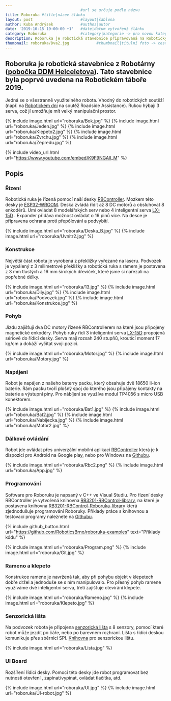 ```yaml
---
                                 #url se určuje podle názvu
title: Roboruka #title|název článku   
layout: post                     #layout|šablona
author: Kuba Andrýsek            #authos|autor
date: '2019-10-15 19:00:00 +1'   #date|datum vytvoření článku
category: Roboruka               #category|kategorie -> pro novou kategorii je potřeba vytvořit stránku v "categories"
description: Roboruka je robotická stavebnice připravovaná na Robotický tábor 2019             #Header|nadpis
thumbnail: roboruka/Dva2.jpg            #thumbnail|titulní foto -> cesta "/img/blog/**nazev-clanku/Kolo.png**"
--- 
```


## Roboruka je robotická stavebnice z Robotárny ([pobočka DDM Helceletova](https://helceletka.cz/)). Tato stavebnice byla poprvé uvedena na Robotickém táboře 2019.

Jedná se o všestranně využitelného robota. Vhodný do robotických soutěží (např. na [Robotickém dni](http://robotickyden.cz/) na soutěž Roadside Assistance). Rukou hýbají 3 serva, což jí umožňuje mít velký manipulační prostor.

{% include image.html
url="roboruka/Bok.jpg"
%}
{% include image.html
url="roboruka/Jeden.jpg"
%}
{% include image.html
url="roboruka/Klepeto2.jpg"
%}
{% include image.html
url="roboruka/Zvrchu.jpg"
%}
{% include image.html
url="roboruka/Zepredu.jpg"
%}


{% include video_url.html
url="https://www.youtube.com/embed/K9F9NGAlI_M"
%}



## Popis

### Řízení
Robotická ruka je řízená pomocí naší desky [RBController](https://github.com/RoboticsBrno/RB3201-RBControl). Mozkem této desky je [ESP32-WROOM](https://www.espressif.com/en/products/devkits/esp32-devkitc/overview). Deska zvládá řídit až 8 DC motorů a obsluhovat 8 enkodérů. Umí ovládat 8 modelářských serv nebo 4 inteligentní serva [LX-15D](https://www.hiwonder.hk/products/hiwonder-lx-15d-serial-bus-servo) . Expander přidáva možnost ovládat o 16 pinů více. Na desce je připravena ochrana proti přepólování a podvybití.

{% include image.html
url="roboruka/Deska_B.jpg"
%}
{% include image.html
url="roboruka/Uvnitr2.jpg"
%}



### Konstrukce
Největší část robota je vyrobená z překližky vyřezané na laseru. Podvozek je vypálený z 3 milimetrové překližky a robotická ruka s rámem je postavena z 3 mm tlustých a 16 mm širokých dřevíček, které jsme si nařezali na popřebné délky.

{% include image.html
url="roboruka/13.jpg"
%}
{% include image.html
url="roboruka/Dily.jpg"
%}
{% include image.html
url="roboruka/Podvozek.jpg"
%}
{% include image.html
url="roboruka/Konstrukce.jpg"
%}



### Pohyb

Jízdu zajišťují dva DC motory řízené RBControllerem na které jsou připojeny magnetické enkodéry. Pohyb ruky řídí 3 inteligentní serva [LX-15D](https://www.hiwonder.hk/products/hiwonder-lx-15d-serial-bus-servo) propojená sériově do řídící desky. Serva mají rozsah 240 stupňů, kroutící moment 17 kg/cm a dokáží vyčítat svoji pozici.

{% include image.html
url="roboruka/Motor.jpg"
%}
{% include image.html
url="roboruka/Motory.jpg"
%}



### Napájeni
Robot je napájen z našeho baterry packu, který obsahuje dvě 18650 li-ion baterie. Rám packu tvoří plošný spoj do kterého jsou připájeny kontakty na baterie a výstupní piny. Pro nábíjení se využíva modul TP4056 s micro USB konektorem.

{% include image.html
url="roboruka/Bat1.jpg"
%}
{% include image.html
url="roboruka/Bat2.jpg"
%}
{% include image.html
url="roboruka/Nabijecka.jpg"
%}
{% include image.html
url="roboruka/Motor2.jpg"
%}



### Dálkové ovládání
Robot jde ovládat přes univerzální mobilní aplikaci [RBController](https://play.google.com/store/apps/details?id=com.tassadar.rbcontroller) která je k dispozici pro Android na Google play, nebo pro Windows na [Githubu](https://github.com/RoboticsBrno/rbcontroller-electron/releases).


{% include image.html
url="roboruka/Rbc2.png"
%}
{% include image.html
url="roboruka/App.jpg"
%}



### Programování
Software pro Roboruku je napsaný v C++ ve Visual Studiu. Pro řízení desky RBController je vytvořená knihovna [RB3201-RBControl-library](https://github.com/RoboticsBrno/RB3201-RBControl-library), na které je postavena knihovna [RB3201-RBControl-Roboruka-library](https://github.com/RoboticsBrno/RB3201-RBControl-Roboruka-library) která zjednodušuje programování Roboruky. Příklady práce s knihovnou a testovací programy naleznete na [Githubu](https://github.com/RoboticsBrno/roboruka-examples).



{% include github_button.html 
url="https://github.com/RoboticsBrno/roboruka-examples" 
text="Příklady kódu"
%}

{% include image.html
url="roboruka/Program.png"
%}
{% include image.html
url="roboruka/Git.jpg"
%}



### Rameno a klepeto
Konstrukce ramene je navržená tak, aby při pohybu objekt v klepetech dobře držel a jednoduše se s ním manipulovalo. Pro přesný pohyb ramene využíváme dvě inteligentní serva, třetí zajišťuje otevírání klepete.

{% include image.html
url="roboruka/Rameno.jpg"
%}
{% include image.html
url="roboruka/Klepeto.jpg"
%}




### Senzorická lišta
Na podvozek robota je připojena [senzorická lišta](https://github.com/RoboticsBrno/RB0001-LineSensor) s 8 senzory, pomocí které robot může jezdit po čáře, nebo po barevném rozhraní. Lišta s řídící deskou komunikuje přes sběrnici SPI. [Knihovna](https://github.com/RoboticsBrno/RB0001-LineSensor) pro senzorickou lištu.


{% include image.html
url="roboruka/Lista.jpg"
%}



### UI Board
Rozšíření řídicí desky. Pomocí této desky jde robot programovat bez nutnosti otevření , zapínat/vypínat, ovládat tlačítka, atd.

{% include image.html
url="roboruka/UI.jpg"
%}
{% include image.html
url="roboruka/UI-robot.jpg"
%}

<!-- ### [Pohled do historie]() -->
